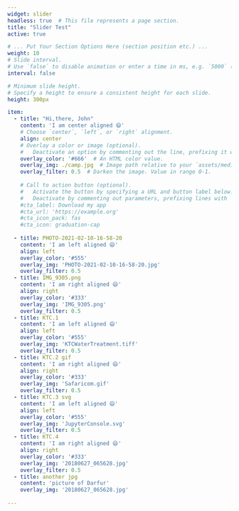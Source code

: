 ```yaml
---
widget: slider
headless: true  # This file represents a page section.
title: "Slider Test"
active: true

# ... Put Your Section Options Here (section position etc.) ...
weight: 10
# Slide interval.
# Use `false` to disable animation or enter a time in ms, e.g. `5000` (5s).
interval: false

# Minimum slide height.
# Specify a height to ensure a consistent height for each slide.
height: 300px

item:
  - title: "Hi,there, John"
    content: 'I am center aligned 😄'
    # Choose `center`, `left`, or `right` alignment.
    align: center
    # Overlay a color or image (optional).
    #   Deactivate an option by commenting out the line, prefixing it with `#`.
    overlay_color: '#666'  # An HTML color value.
    overlay_img: ./camp.jpg  # Image path relative to your `assets/media/` folder
    overlay_filter: 0.5  # Darken the image. Value in range 0-1.
    
    # Call to action button (optional).
    #   Activate the button by specifying a URL and button label below.
    #   Deactivate by commenting out parameters, prefixing lines with `#`.
    #cta_label: Download my app
    #cta_url: 'https://example.org'
    #cta_icon_pack: fas
    #cta_icon: graduation-cap
    
  - title: PHOTO-2021-02-10-16-58-20
    content: 'I am left aligned 😄'
    align: left
    overlay_color: '#555'
    overlay_img: 'PHOTO-2021-02-10-16-58-20.jpg'
    overlay_filter: 0.5
  - title: IMG_9305.png
    content: 'I am right aligned 😄'
    align: right
    overlay_color: '#333'
    overlay_img: 'IMG_9305.png'
    overlay_filter: 0.5
  - title: KTC.1 
    content: 'I am left aligned 😄'
    align: left
    overlay_color: '#555'
    overlay_img: 'KTCWaterTreatment.tiff'
    overlay_filter: 0.5
  - title: KTC.2 gif
    content: 'I am right aligned 😄'
    align: right
    overlay_color: '#333'
    overlay_img: 'Safaricom.gif'
    overlay_filter: 0.5
  - title: KTC.3 svg
    content: 'I am left aligned 😄'
    align: left
    overlay_color: '#555'
    overlay_img: 'JupyterConsole.svg'
    overlay_filter: 0.5
  - title: KTC.4
    content: 'I am right aligned 😄'
    align: right
    overlay_color: '#333'
    overlay_img: '20180627_065628.jpg'
    overlay_filter: 0.5
  - title: another jpg
    content: 'picture of Darfur'
    overlay_img: '20180627_065628.jpg'
    
---
```

